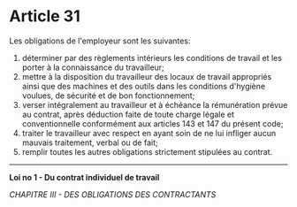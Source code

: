 # Article 31
Les obligations de l'employeur sont les suivantes:
1. déterminer par des règlements intérieurs les conditions de travail et les porter à la
connaissance du travailleur;
2. mettre à la disposition du travailleur des locaux de travail appropriés ainsi que des
machines et des outils dans les conditions d'hygiène voulues, de sécurité et de bon
fonctionnement;
3. verser intégralement au travailleur et à échéance la rémunération prévue au contrat,
après déduction faite de toute charge légale et conventionnelle conformément aux
articles 143 et 147 du présent code;
4. traiter le travailleur avec respect en ayant soin de ne lui infliger aucun mauvais
traitement, verbal ou de fait;
5. remplir toutes les autres obligations strictement stipulées au contrat.
***
**Loi no 1 - Du contrat individuel de travail**

*CHAPITRE III - DES OBLIGATIONS DES CONTRACTANTS*